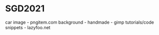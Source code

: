 # SGD2021
 
car image - pngitem.com
background - handmade - gimp
tutorials/code snippets - lazyfoo.net
